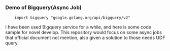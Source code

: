 ### Demo of Bigquery(Async Job)

```
	import bigquery "google.golang.org/api/bigquery/v2"
```

I have been used Bigquery service for a while, and here is some code sample for novel develop. This repository would focus on some async jobs that official document not mention, also given a solution to those needs UDF query. 

